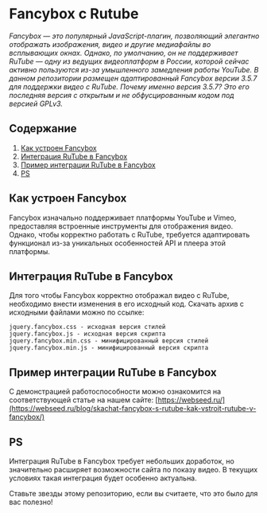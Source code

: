 # Fancybox с Rutube
*Fancybox — это популярный JavaScript-плагин, позволяющий элегантно отображать изображения, видео и другие медиафайлы во всплывающих окнах. Однако, по умолчанию, он не поддерживает RuTube — одну из ведущих видеоплатформ в России, которой сейчас активно пользуются из-за умышленного замедления работы YouTube. В данном репозитории размещен адаптированный Fancybox версии 3.5.7 для поддержки видео с RuTube. Почему именно версия 3.5.7? Это его последняя версия с открытым и не обфусцированным кодом под версией GPLv3.*

## Содержание
1. [Как устроен Fancybox](#как-устроен-fancybox)
2. [Интеграция RuTube в Fancybox](#интеграция-rutube-в-fancybox)
3. [Пример интеграции RuTube в Fancybox](#пример-интеграции-rutube-в-fancybox)
4. [PS](#ps)

## Как устроен Fancybox
Fancybox изначально поддерживает платформы YouTube и Vimeo, предоставляя встроенные инструменты для отображения видео. Однако, чтобы корректно работать с RuTube, требуется адаптировать функционал из-за уникальных особенностей API и плеера этой платформы.
## Интеграция RuTube в Fancybox
Для того чтобы Fancybox корректно отображал видео с RuTube, необходимо внести изменения в его исходный код. 
Скачать архив с исходными файлами можно по ссылке:
```
jquery.fancybox.css - исходная версия стилей
jquery.fancybox.js - исходная версия скрипта
jquery.fancybox.min.css - минифицированный версия стилей
jquery.fancybox.min.js - минифицированный версия скрипта
```
## Пример интеграции RuTube в Fancybox
С демонстрацией работоспособности можно ознакомится на соответствующей статье на нашем сайте: [https://webseed.ru/](https://webseed.ru/blog/skachat-fancybox-s-rutube-kak-vstroit-rutube-v-fancybox/)

## PS
Интеграция RuTube в Fancybox требует небольших доработок, но значительно расширяет возможности сайта по показу видео. В текущих условиях такая интеграция будет особенно актуальна.

Ставьте звезды этому репозиторию, если вы считаете, что это было для вас полезно!
